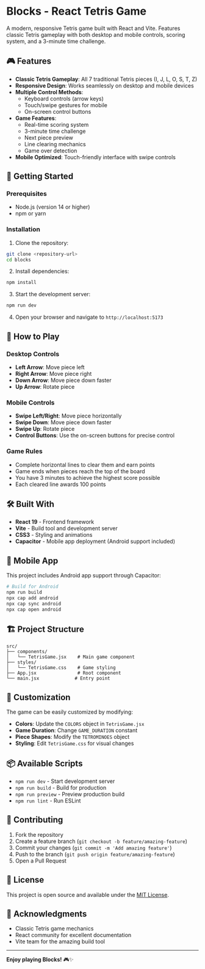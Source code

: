 # Blocks - React Tetris Game

A modern, responsive Tetris game built with React and Vite. Features classic Tetris gameplay with both desktop and mobile controls, scoring system, and a 3-minute time challenge.

## 🎮 Features

- **Classic Tetris Gameplay**: All 7 traditional Tetris pieces (I, J, L, O, S, T, Z)
- **Responsive Design**: Works seamlessly on desktop and mobile devices
- **Multiple Control Methods**:
  - Keyboard controls (arrow keys)
  - Touch/swipe gestures for mobile
  - On-screen control buttons
- **Game Features**:
  - Real-time scoring system
  - 3-minute time challenge
  - Next piece preview
  - Line clearing mechanics
  - Game over detection
- **Mobile Optimized**: Touch-friendly interface with swipe controls

## 🚀 Getting Started

### Prerequisites

- Node.js (version 14 or higher)
- npm or yarn

### Installation

1. Clone the repository:
```bash
git clone <repository-url>
cd blocks
```

2. Install dependencies:
```bash
npm install
```

3. Start the development server:
```bash
npm run dev
```

4. Open your browser and navigate to `http://localhost:5173`

## 🎯 How to Play

### Desktop Controls
- **Left Arrow**: Move piece left
- **Right Arrow**: Move piece right
- **Down Arrow**: Move piece down faster
- **Up Arrow**: Rotate piece

### Mobile Controls
- **Swipe Left/Right**: Move piece horizontally
- **Swipe Down**: Move piece down faster
- **Swipe Up**: Rotate piece
- **Control Buttons**: Use the on-screen buttons for precise control

### Game Rules
- Complete horizontal lines to clear them and earn points
- Game ends when pieces reach the top of the board
- You have 3 minutes to achieve the highest score possible
- Each cleared line awards 100 points

## 🛠️ Built With

- **React 19** - Frontend framework
- **Vite** - Build tool and development server
- **CSS3** - Styling and animations
- **Capacitor** - Mobile app deployment (Android support included)

## 📱 Mobile App

This project includes Android app support through Capacitor:

```bash
# Build for Android
npm run build
npx cap add android
npx cap sync android
npx cap open android
```

## 🏗️ Project Structure

```
src/
├── components/
│   └── TetrisGame.jsx    # Main game component
├── styles/
│   └── TetrisGame.css    # Game styling
├── App.jsx               # Root component
└── main.jsx             # Entry point
```

## 🎨 Customization

The game can be easily customized by modifying:

- **Colors**: Update the `COLORS` object in `TetrisGame.jsx`
- **Game Duration**: Change `GAME_DURATION` constant
- **Piece Shapes**: Modify the `TETROMINOES` object
- **Styling**: Edit `TetrisGame.css` for visual changes

## 📦 Available Scripts

- `npm run dev` - Start development server
- `npm run build` - Build for production
- `npm run preview` - Preview production build
- `npm run lint` - Run ESLint

## 🤝 Contributing

1. Fork the repository
2. Create a feature branch (`git checkout -b feature/amazing-feature`)
3. Commit your changes (`git commit -m 'Add amazing feature'`)
4. Push to the branch (`git push origin feature/amazing-feature`)
5. Open a Pull Request

## 📄 License

This project is open source and available under the [MIT License](LICENSE).

## 🎉 Acknowledgments

- Classic Tetris game mechanics
- React community for excellent documentation
- Vite team for the amazing build tool

---

**Enjoy playing Blocks!** 🎮✨
